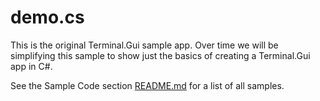 # demo.cs

This is the original Terminal.Gui sample app. Over time we will be simplifying this sample to show just the basics of creating a Terminal.Gui app in C#. 

See the Sample Code section [README.md](https://github.com/gui-cs/Terminal.Gui) for a list of all samples.